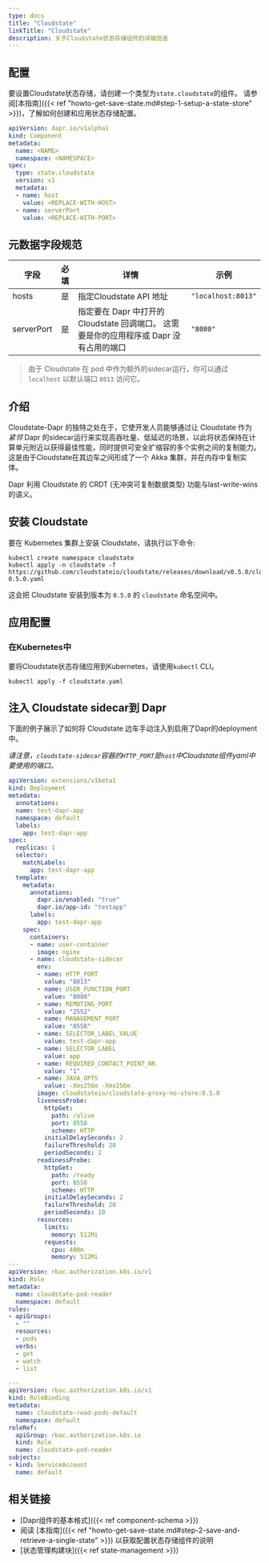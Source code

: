 ```yaml
---
type: docs
title: "Cloudstate"
linkTitle: "Cloudstate"
description: 关于Cloudstate状态存储组件的详细信息
---
```


## 配置

要设置Cloudstate状态存储，请创建一个类型为`state.cloudstate`的组件。 请参阅[本指南]({{< ref "howto-get-save-state.md#step-1-setup-a-state-store" >}})，了解如何创建和应用状态存储配置。


```yaml
apiVersion: dapr.io/v1alpha1
kind: Component
metadata:
  name: <NAME>
  namespace: <NAMESPACE>
spec:
  type: state.cloudstate
  version: v1
  metadata:
  - name: host
    value: <REPLACE-WITH-HOST>
  - name: serverPort
    value: <REPLACE-WITH-PORT>
```

## 元数据字段规范

| 字段         | 必填 | 详情                                                       | 示例                 |
| ---------- |:--:| -------------------------------------------------------- | ------------------ |
| hosts      | 是  | 指定Cloudstate API 地址                                      | `"localhost:8013"` |
| serverPort | 是  | 指定要在 Dapr 中打开的 Cloudstate 回调端口。 这需要是你的应用程序或 Dapr 没有占用的端口 | `"8080"`           |

> 由于 Cloudstate 在 pod 中作为额外的sidecar运行，你可以通过 `localhost` 以默认端口 `8013` 访问它。

## 介绍

Cloudstate-Dapr 的独特之处在于，它使开发人员能够通过让 Cloudstate 作为 *紧邻* Dapr 的sidecar运行来实现高吞吐量、低延迟的场景，以此将状态保持在计算单元附近以获得最佳性能，同时提供可安全扩缩容的多个实例之间的复制能力。 这是由于Cloudstate在其边车之间形成了一个 Akka 集群，并在内存中复制实体。

Dapr 利用 Cloudstate 的 CRDT (无冲突可复制数据类型) 功能与last-write-wins的语义。

## 安装 Cloudstate

要在 Kubernetes 集群上安装 Cloudstate，请执行以下命令:

```
kubectl create namespace cloudstate
kubectl apply -n cloudstate -f https://github.com/cloudstateio/cloudstate/releases/download/v0.5.0/cloudstate-0.5.0.yaml
```

这会把 Cloudstate 安装到版本为 `0.5.0` 的 `cloudstate` 命名空间中。

## 应用配置

### 在Kubernetes中

要将Cloudstate状态存储应用到Kubernetes，请使用`kubectl` CLI。

```
kubectl apply -f cloudstate.yaml
```

## 注入 Cloudstate sidecar到 Dapr

下面的例子展示了如何将 Cloudstate 边车手动注入到启用了Dapr的deployment中。

*请注意，`cloudstate-sidecar`容器的`HTTP_PORT`是`host`中Cloudstate组件yaml中要使用的端口。*

```yaml
apiVersion: extensions/v1beta1
kind: Deployment
metadata:
  annotations:
  name: test-dapr-app
  namespace: default
  labels:
    app: test-dapr-app
spec:
  replicas: 1
  selector:
    matchLabels:
      app: test-dapr-app
  template:
    metadata:
      annotations:
        dapr.io/enabled: "true"
        dapr.io/app-id: "testapp"
      labels:
        app: test-dapr-app
    spec:
      containers:
      - name: user-container
        image: nginx
      - name: cloudstate-sidecar
        env:
        - name: HTTP_PORT
          value: "8013"
        - name: USER_FUNCTION_PORT
          value: "8080"
        - name: REMOTING_PORT
          value: "2552"
        - name: MANAGEMENT_PORT
          value: "8558"
        - name: SELECTOR_LABEL_VALUE
          value: test-dapr-app
        - name: SELECTOR_LABEL
          value: app
        - name: REQUIRED_CONTACT_POINT_NR
          value: "1"
        - name: JAVA_OPTS
          value: -Xms256m -Xmx256m
        image: cloudstateio/cloudstate-proxy-no-store:0.5.0
        livenessProbe:
          httpGet:
            path: /alive
            port: 8558
            scheme: HTTP
          initialDelaySeconds: 2
          failureThreshold: 20
          periodSeconds: 2
        readinessProbe:
          httpGet:
            path: /ready
            port: 8558
            scheme: HTTP
          initialDelaySeconds: 2
          failureThreshold: 20
          periodSeconds: 10
        resources:
          limits:
            memory: 512Mi
          requests:
            cpu: 400m
            memory: 512Mi
---
apiVersion: rbac.authorization.k8s.io/v1
kind: Role
metadata:
  name: cloudstate-pod-reader
  namespace: default
rules:
- apiGroups:
  - ""
  resources:
  - pods
  verbs:
  - get
  - watch
  - list

---
apiVersion: rbac.authorization.k8s.io/v1
kind: RoleBinding
metadata:
  name: cloudstate-read-pods-default
  namespace: default
roleRef:
  apiGroup: rbac.authorization.k8s.io
  kind: Role
  name: cloudstate-pod-reader
subjects:
- kind: ServiceAccount
  name: default
```

## 相关链接
- [Dapr组件的基本格式]({{< ref component-schema >}})
- 阅读 [本指南]({{< ref "howto-get-save-state.md#step-2-save-and-retrieve-a-single-state" >}}) 以获取配置状态存储组件的说明
- [状态管理构建块]({{< ref state-management >}})
